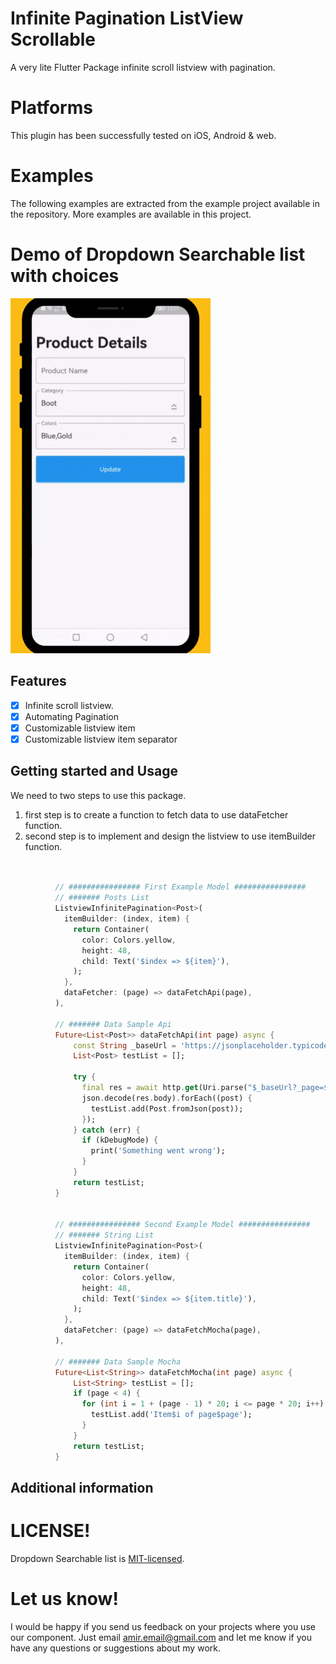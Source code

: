 # Infinite Pagination ListView Scrollable
A very lite Flutter Package infinite scroll listview with pagination.

# Platforms
This plugin has been successfully tested on iOS, Android & web.

# Examples
The following examples are extracted from the example project available in the repository. More examples are available in this project.

# Demo of Dropdown Searchable list with choices

![listview_infinite_pagination](https://github.com/AmirHome/listview_infinite_pagination/blob/master/assets/demo.gif)

## Features

* [x] Infinite scroll listview.
* [x] Automating Pagination
* [x] Customizable listview item
* [x] Customizable listview item separator

## Getting started and Usage

We need to two steps to use this package.
1. first step is to create a function to fetch data to use dataFetcher function.
2. second step is to implement and design the listview to use itemBuilder function.

```dart

         
          // ################ First Example Model ################
          // ####### Posts List
          ListviewInfinitePagination<Post>(
            itemBuilder: (index, item) {
              return Container(
                color: Colors.yellow,
                height: 48,
                child: Text('$index => ${item}'),
              );
            },
            dataFetcher: (page) => dataFetchApi(page),
          ),
          
          // ####### Data Sample Api
          Future<List<Post>> dataFetchApi(int page) async {
              const String _baseUrl = 'https://jsonplaceholder.typicode.com/posts';
              List<Post> testList = [];
            
              try {
                final res = await http.get(Uri.parse("$_baseUrl?_page=$page&_limit=10"));
                json.decode(res.body).forEach((post) {
                  testList.add(Post.fromJson(post));
                });
              } catch (err) {
                if (kDebugMode) {
                  print('Something went wrong');
                }
              }
              return testList;
          }
          

          // ################ Second Example Model ################
          // ####### String List
          ListviewInfinitePagination<Post>(
            itemBuilder: (index, item) {
              return Container(
                color: Colors.yellow,
                height: 48,
                child: Text('$index => ${item.title}'),
              );
            },
            dataFetcher: (page) => dataFetchMocha(page),
          ),
          
          // ####### Data Sample Mocha
          Future<List<String>> dataFetchMocha(int page) async {
              List<String> testList = [];
              if (page < 4) {
                for (int i = 1 + (page - 1) * 20; i <= page * 20; i++) {
                  testList.add('Item$i of page$page');
                }
              }
              return testList;
          }
```

## Additional information




# LICENSE!

Dropdown Searchable list is [MIT-licensed](https://github.com/AmirHome/listview_infinite_pagination/LICENSE "MIT-licensed").

# Let us know!

I would be happy if you send us feedback on your projects where you use our component. Just email amir.email@gmail.com  and let me know if you have any questions or suggestions about my work.